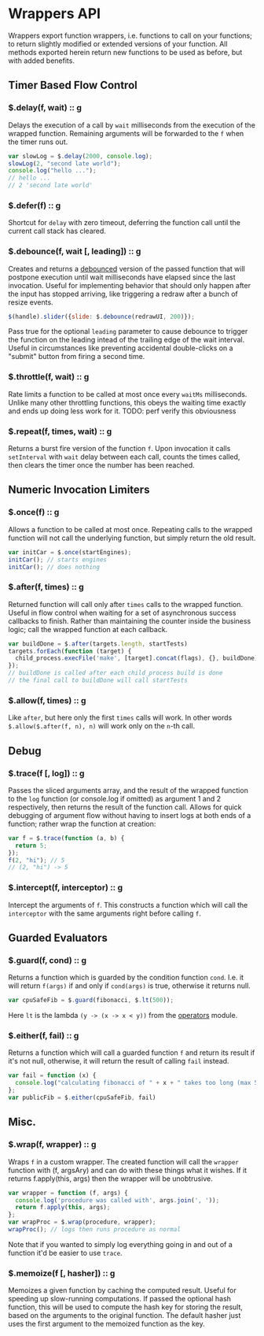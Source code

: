 # Wrappers API
Wrappers export function wrappers, i.e. functions to call on your functions; to return
slightly modified or extended versions of your function. All methods exported herein
return new functions to be used as before, but with added benefits.

## Timer Based Flow Control
### $.delay(f, wait) :: g
Delays the execution of a call by `wait` milliseconds from the execution of the wrapped
function. Remaining arguments will be forwarded to the `f` when the timer runs out.

````javascript
var slowLog = $.delay(2000, console.log);
slowLog(2, "second late world");
console.log("hello ...");
// hello ...
// 2 'second late world'
````

### $.defer(f) :: g
Shortcut for `delay` with zero timeout, deferring the function call
until the current call stack has cleared.

### $.debounce(f, wait [, leading]) :: g
Creates and returns a [debounced](http://en.wikipedia.com/debounce)
version of the passed function that will postpone execution until wait
milliseconds have elapsed since the last invocation.
Useful for implementing behavior that should only happen after the input
has stopped arriving, like triggering a redraw after a bunch of resize events.

````javascript
$(handle).slider({slide: $.debounce(redrawUI, 200)});
````

Pass true for the optional `leading` parameter to cause debounce to trigger the
function on the leading intead of the trailing edge of the wait interval.
Useful in circumstances like preventing accidental double-clicks
on a "submit" button from firing a second time.

### $.throttle(f, wait) :: g
Rate limits a function to be called at most once every `waitMs` milliseconds.
Unlike many other throttling functions, this obeys the waiting time exactly and ends
up doing less work for it. TODO: perf verify this obviousness

### $.repeat(f, times, wait) :: g
Returns a burst fire version of the function `f`. Upon invocation it calls
`setInterval` with `wait` delay between each call, counts the times called,
then clears the timer once the number has been reached.

## Numeric Invocation Limiters
### $.once(f) :: g
Allows a function to be called at most once. Repeating calls to the wrapped function
will not call the underlying function, but simply return the old result.

````javascript
var initCar = $.once(startEngines);
initCar(); // starts engines
initCar(); // does nothing
````

### $.after(f, times) :: g
Returned function will call only after `times` calls to the wrapped function.
Useful in flow control when waiting for a set of asynchronous success callbacks to finish.
Rather than maintaining the counter inside the business logic; call the wrapped function
at each callback.

````javascript
var buildDone = $.after(targets.length, startTests)
targets.forEach(function (target) {
  child_process.execFile('make', [target].concat(flags), {}, buildDone);
});
// buildDone is called after each child_process build is done
// the final call to buildDone will call startTests
````

### $.allow(f, times) :: g
Like `after`, but here only the first `times` calls will work. In other words
`$.allow($.after(f, n), n)` will work only on the `n`-th call.

## Debug
### $.trace(f [, log]) :: g
Passes the sliced arguments array, and the result of the wrapped function to the `log`
function (or console.log if omitted) as argument 1 and 2 respectively, then returns the
result of the function call. Allows for quick debugging of argument flow without
having to insert logs at both ends of a function; rather wrap the function at creation:

````javascript
var f = $.trace(function (a, b) {
  return 5;
});
f(2, "hi"); // 5
// (2, "hi") -> 5
````

### $.intercept(f, interceptor) :: g
Intercept the arguments of `f`. This constructs a function which will call
the `interceptor` with the same arguments right before calling `f`.

## Guarded Evaluators
### $.guard(f, cond) :: g
Returns a function which is guarded by the condition function `cond`. I.e.
it will return `f(args)` if and only if `cond(args)` is true, otherwise it returns null.

````javascript
var cpuSafeFib = $.guard(fibonacci, $.lt(500));
````

Here `lt` is the lambda `(y -> (x -> x < y))` from the [operators](https://github.com/clux/operators)
module.

### $.either(f, fail) :: g
Returns a function which will call a guarded function `f` and return its
result if it's not null, otherwise, it will return the result of calling
`fail` instead.

````javascript
var fail = function (x) {
  console.log("calculating fibonacci of " + x + " takes too long (max 500)");
};
var publicFib = $.either(cpuSafeFib, fail)
````

## Misc.
### $.wrap(f, wrapper) :: g
Wraps `f` in a custom wrapper. The created function will call the `wrapper` function
with (f, argsAry) and can do with these things what it wishes. If it
returns f.apply(this, args) then the wrapper will be unobtrusive.

````javascript
var wrapper = function (f, args) {
  console.log('procedure was called with', args.join(', '));
  return f.apply(this, args);
};
var wrapProc = $.wrap(procedure, wrapper);
wrapProc(); // logs then runs procedure as normal
````

Note that if you wanted to simply log everything going in and out of a function
it'd be easier to use `trace`.

### $.memoize(f [, hasher]) :: g
Memoizes a given function by caching the computed result.
Useful for speeding up slow-running computations.
If passed the optional hash function, this will be used to compute the hash key for
storing the result, based on the arguments to the original function.
The default hasher just uses the first argument to the memoized function as the key.
